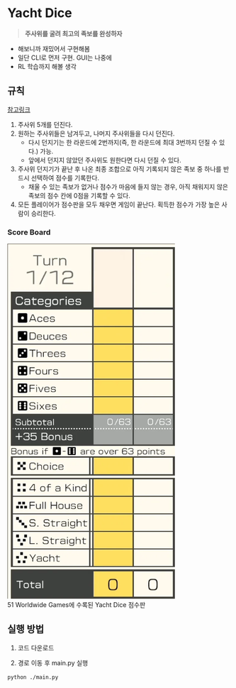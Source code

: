 # Yacht Dice
> **주사위를 굴려 최고의 족보를 완성하자**

- 해보니까 재밌어서 구현해봄
- 일단 CLI로 먼저 구현. GUI는 나중에
- RL 학습까지 해볼 생각

## 규칙
[참고링크](https://brainterrace.tistory.com/100)

1. 주사위 5개를 던진다.
2. 원하는 주사위들은 남겨두고, 나머지 주사위들을 다시 던진다.
    - 다시 던지기는 한 라운드에 2번까지(즉, 한 라운드에 최대 3번까지 던질 수 있다.) 가능.
    - 앞에서 던지지 않았던 주사위도 원한다면 다시 던질 수 있다.
3. 주사위 던지기가 끝난 후 나온 최종 조합으로 아직 기록되지 않은 족보 중 하나를 반드시 선택하여 점수를 기록한다.
    - 채울 수 있는 족보가 없거나 점수가 마음에 들지 않는 경우, 아직 채워지지 않은 족보의 점수 칸에 0점을 기록할 수 있다.
4. 모든 플레이어가 점수판을 모두 채우면 게임이 끝난다. 획득한 점수가 가장 높은 사람이 승리한다.

### Score Board
<img src="./score_board.webp" height="800px"/><br>
51 Worldwide Games에 수록된 Yacht Dice 점수판

## 실행 방법

1. 코드 다운로드

2. 경로 이동 후 main.py 실행
```sh
python ./main.py
```